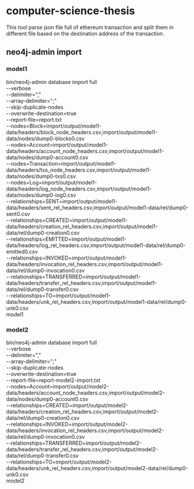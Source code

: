# computer-science-thesis
This tool parse json file full of ethereum transaction and split them in different file based on
the destination address of the transaction.

## neo4j-admin import

### model1 
bin/neo4j-admin database import full \
--verbose \
--delimiter="," \
--array-delimiter=";" \
--skip-duplicate-nodes \
--overwrite-destination=true \
--report-file=report.txt \
--nodes=Block=import/output/model1-data/headers/block_node_headers.csv,import/output/model1-data/nodes/dump0-blocks0.csv \
--nodes=Account=import/output/model1-data/headers/account_node_headers.csv,import/output/model1-data/nodes/dump0-account0.csv \
--nodes=Transaction=import/output/model1-data/headers/txs_node_headers.csv,import/output/model1-data/nodes/dump0-txs0.csv \
--nodes=Log=import/output/model1-data/headers/log_node_headers.csv,import/output/model1-data/nodes/dump0-log0.csv \
--relationships=SENT=import/output/model1-data/headers/sent_rel_headers.csv,import/output/model1-data/rel/dump0-sent0.csv \
--relationships=CREATED=import/output/model1-data/headers/creation_rel_headers.csv,import/output/model1-data/rel/dump0-creation0.csv \
--relationships=EMITTED=import/output/model1-data/headers/log_rel_headers.csv,import/output/model1-data/rel/dump0-emitted0.csv \
--relationships=INVOKED=import/output/model1-data/headers/invocation_rel_headers.csv,import/output/model1-data/rel/dump0-invocation0.csv \
--relationships=TRANSFERRED=import/output/model1-data/headers/transfer_rel_headers.csv,import/output/model1-data/rel/dump0-transfer0.csv \
--relationships=TO=import/output/model1-data/headers/unk_rel_headers.csv,import/output/model1-data/rel/dump0-unk0.csv \
model1

### model2
bin/neo4j-admin database import full \
--verbose \
--delimiter="," \
--array-delimiter=";" \
--skip-duplicate-nodes \
--overwrite-destination=true \
--report-file=report-model2-import.txt \
--nodes=Account=import/output/model2-data/headers/account_node_headers.csv,import/output/model2-data/nodes/dump0-account0.csv \
--relationships=CREATED=import/output/model2-data/headers/creation_rel_headers.csv,import/output/model2-data/rel/dump0-creation0.csv \
--relationships=INVOKED=import/output/model2-data/headers/invocation_rel_headers.csv,import/output/model2-data/rel/dump0-invocation0.csv \
--relationships=TRANSFERRED=import/output/model2-data/headers/transfer_rel_headers.csv,import/output/model2-data/rel/dump0-transfer0.csv \
--relationships=TO=import/output/model2-data/headers/unk_rel_headers.csv,import/output/model2-data/rel/dump0-unk0.csv \
model2
